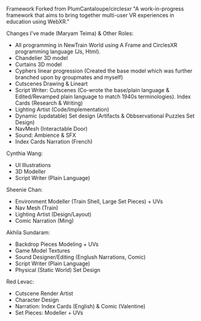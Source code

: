 Framework Forked from PlumCantaloupe/circlesxr
"A work-in-progress framework that aims to bring together multi-user VR experiences in education using WebXR."

Changes I've made (Maryam Teima) & Other Roles: 
- All programming in NewTrain World using A Frame and CirclesXR programming language (Js, Html). 
- Chandelier 3D model
- Curtains 3D model 
- Cyphers linear progression (Created the base model which was further branched upon by groupmates and myself)
- Cutscenes Drawing & Lineart  
- Script Writer: Cutscenes (Co-wrote the base/plain language & Edited/Revamped plain language to match 1940s terminologies). Index Cards (Research & Writing)
- Lighting Artist (Code/Implementation)
- Dynamic (updatable) Set design (Artifacts & Obbservational Puzzles Set Design)
- NavMesh (Interactable Door)
- Sound: Ambience & SFX
- Index Cards Narration (French) 

Cynthia Wang:
- UI Illustrations 
- 3D Modeller
- Script Writer (Plain Language)

Sheenie Chan:
- Environment Modeller (Train Shell, Large Set Pieces) + UVs 
- Nav Mesh (Train)
- Lighting Artist (Design/Layout)
- Comic Narration (Ming)

Akhila Sundaram:
- Backdrop Pieces Modeling + UVs
- Game Model Textures
- Sound Designer/Editing (Englush Narrations, Comic)
- Script Writer (Plain Language)
- Physical (Static World) Set Design

Red Levac:
- Cutscene Render Artist
- Character Design
- Narration: Index Cards (English) & Comic (Valentine)
- Set Pieces: Modeller + UVs

